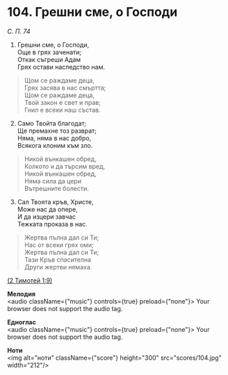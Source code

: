 # 104. Грешни сме, о Господи  

*С. П. 74*  

1. Грешни сме, о Господи,  
Още в грях заченати;  
Откак съгреши Адам  
Грях остави наследство нам.  

> Щом се раждаме деца,  
> Грях засява в нас смъртта;  
> Щом се раждаме деца,  
> Твой закон е свет и прав;  
> Гнил е всеки наш състав.  

2. Само Твойта благодат;  
Ще премахне тоз разврат;  
Няма, няма в нас добро,  
Всякога клоним към зло.  

> Никой вънкашен обред,  
> Колкото и да търсим вред,  
> Никой вънкашен обред,  
> Няма сила да цери  
> Вътрешните болести.  

3. Сал Твоята кръв, Христе,  
Може нас да опере,  
И да изцери завчас  
Тежката проказа в нас.  

> Жертва пълна дал си Ти;  
> Нас от всеки грях оми;  
> Жертва пълна дал си Ти;  
> Тази Кръв спасителна  
> Други жертви нямаха.  

[(2 Тимотей 1:9)](http://biblia.bg/index.php?k=62&g=1&s=9)  

__Мелодия__  
<audio className={"music"} controls={true} preload={"none"}><source src="mp3/104.mp3" type="audio/mpeg"/>
Your browser does not support the audio tag.
</audio>  

__Едноглас__  
<audio className={"music"} controls={true} preload={"none"}><source src="transp/104.mp3" type="audio/mpeg"/>
Your browser does not support the audio tag.
</audio>  

__Ноти__  
<img alt="ноти" className={"score"} height="300" src="scores/104.jpg" width="212"/>
